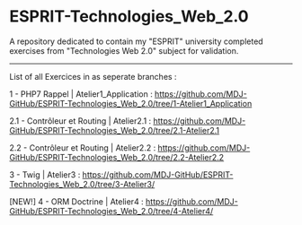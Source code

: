 # ESPRIT-Technologies_Web_2.0
A repository dedicated to contain my "ESPRIT" university completed exercises from "Technologies Web 2.0" subject for validation.

--------------------------------------------------------------------------------------------------------------------------------

List of all Exercices in as seperate branches :

1 - PHP7 Rappel | Atelier1_Application        : https://github.com/MDJ-GitHub/ESPRIT-Technologies_Web_2.0/tree/1-Atelier1_Application 

2.1 - Contrôleur et Routing | Atelier2.1      : https://github.com/MDJ-GitHub/ESPRIT-Technologies_Web_2.0/tree/2.1-Atelier2.1

2.2 - Contrôleur et Routing | Atelier2.2      : https://github.com/MDJ-GitHub/ESPRIT-Technologies_Web_2.0/tree/2.2-Atelier2.2

3 - Twig | Atelier3                           : https://github.com/MDJ-GitHub/ESPRIT-Technologies_Web_2.0/tree/3-Atelier3/

[NEW!] 4 - ORM Doctrine | Atelier4            : https://github.com/MDJ-GitHub/ESPRIT-Technologies_Web_2.0/tree/4-Atelier4/
